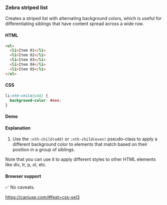 ### Zebra striped list

Creates a striped list with alternating background colors, which is useful for differentiating siblings that have content spread across a wide row.

#### HTML

```html
<ul>
  <li>Item 01</li>
  <li>Item 02</li>
  <li>Item 03</li>
  <li>Item 04</li>
  <li>Item 05</li>
</ul>
```

#### CSS

```css
li:nth-child(odd) {
  background-color: #eee;
}
```

#### Demo


#### Explanation

1. Use the `:nth-child(odd)` or `:nth-child(even)` pseudo-class to apply a different background color to elements that match based on their position in a group of siblings.

Note that you can use it to apply different styles to other HTML elements like div, tr, p, ol, etc.

#### Browser support

<span class="snippet__support-note">✅ No caveats.</span>

https://caniuse.com/#feat=css-sel3

<!-- tags: visual -->
